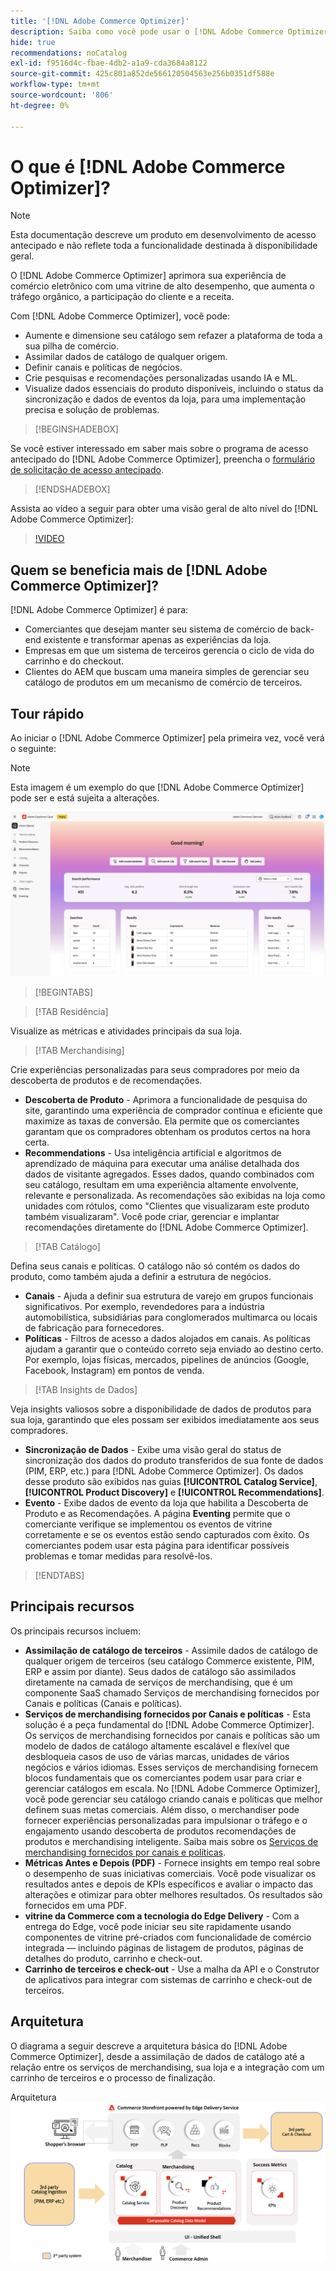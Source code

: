 ```yaml
---
title: '[!DNL Adobe Commerce Optimizer]'
description: Saiba como você pode usar o [!DNL Adobe Commerce Optimizer] para fornecer uma vitrine rápida e eficiente com um catálogo escalável que permite otimizar seu back-end de comércio eletrônico existente, aumentando o tráfego e aumentando o engajamento e a conversão.
hide: true
recommendations: noCatalog
exl-id: f9516d4c-fbae-4db2-a1a9-cda3684a8122
source-git-commit: 425c801a852de566120504563e256b0351df588e
workflow-type: tm+mt
source-wordcount: '806'
ht-degree: 0%

---
```


# O que é [!DNL Adobe Commerce Optimizer]?

>[!NOTE]
>
>Esta documentação descreve um produto em desenvolvimento de acesso antecipado e não reflete toda a funcionalidade destinada à disponibilidade geral.

O [!DNL Adobe Commerce Optimizer] aprimora sua experiência de comércio eletrônico com uma vitrine de alto desempenho, que aumenta o tráfego orgânico, a participação do cliente e a receita.

Com [!DNL Adobe Commerce Optimizer], você pode:

- Aumente e dimensione seu catálogo sem refazer a plataforma de toda a sua pilha de comércio.
- Assimilar dados de catálogo de qualquer origem.
- Definir canais e políticas de negócios.
- Crie pesquisas e recomendações personalizadas usando IA e ML.
- Visualize dados essenciais do produto disponíveis, incluindo o status da sincronização e dados de eventos da loja, para uma implementação precisa e solução de problemas.

>[!BEGINSHADEBOX]

Se você estiver interessado em saber mais sobre o programa de acesso antecipado do [!DNL Adobe Commerce Optimizer], preencha o [formulário de solicitação de acesso antecipado](https://forms.office.com/Pages/ResponsePage.aspx?id=Wht7-jR7h0OUrtLBeN7O4WOxhjY2doZPikS2hIbfmL5UMlhTMTYzVDhPQVFNTUFYUjJHNlRKTE5TWS4u).

>[!ENDSHADEBOX]

Assista ao vídeo a seguir para obter uma visão geral de alto nível do [!DNL Adobe Commerce Optimizer]:

>[!VIDEO](https://video.tv.adobe.com/v/3450226)

## Quem se beneficia mais de [!DNL Adobe Commerce Optimizer]?

[!DNL Adobe Commerce Optimizer] é para:

- Comerciantes que desejam manter seu sistema de comércio de back-end existente e transformar apenas as experiências da loja.
- Empresas em que um sistema de terceiros gerencia o ciclo de vida do carrinho e do checkout.
- Clientes do AEM que buscam uma maneira simples de gerenciar seu catálogo de produtos em um mecanismo de comércio de terceiros.

## Tour rápido

Ao iniciar o [!DNL Adobe Commerce Optimizer] pela primeira vez, você verá o seguinte:

>[!NOTE]
>
>Esta imagem é um exemplo do que [!DNL Adobe Commerce Optimizer] pode ser e está sujeita a alterações.

![[!DNL Adobe Commerce Optimizer] UI](./assets/user-interface.png)

>[!BEGINTABS]

>[!TAB Residência]

Visualize as métricas e atividades principais da sua loja.

>[!TAB Merchandising]

Crie experiências personalizadas para seus compradores por meio da descoberta de produtos e de recomendações.

- **Descoberta de Produto** - Aprimora a funcionalidade de pesquisa do site, garantindo uma experiência de comprador contínua e eficiente que maximize as taxas de conversão. Ela permite que os comerciantes garantam que os compradores obtenham os produtos certos na hora certa.
- **Recommendations** - Usa inteligência artificial e algoritmos de aprendizado de máquina para executar uma análise detalhada dos dados de visitante agregados. Esses dados, quando combinados com seu catálogo, resultam em uma experiência altamente envolvente, relevante e personalizada. As recomendações são exibidas na loja como unidades com rótulos, como &quot;Clientes que visualizaram este produto também visualizaram&quot;. Você pode criar, gerenciar e implantar recomendações diretamente do [!DNL Adobe Commerce Optimizer].

>[!TAB Catálogo]

Defina seus canais e políticas. O catálogo não só contém os dados do produto, como também ajuda a definir a estrutura de negócios.

- **Canais** - Ajuda a definir sua estrutura de varejo em grupos funcionais significativos. Por exemplo, revendedores para a indústria automobilística, subsidiárias para conglomerados multimarca ou locais de fabricação para fornecedores.
- **Políticas** - Filtros de acesso a dados alojados em canais. As políticas ajudam a garantir que o conteúdo correto seja enviado ao destino certo. Por exemplo, lojas físicas, mercados, pipelines de anúncios (Google, Facebook, Instagram) em pontos de venda.

>[!TAB Insights de Dados]

Veja insights valiosos sobre a disponibilidade de dados de produtos para sua loja, garantindo que eles possam ser exibidos imediatamente aos seus compradores.

- **Sincronização de Dados** - Exibe uma visão geral do status de sincronização dos dados do produto transferidos de sua fonte de dados (PIM, ERP, etc.) para [!DNL Adobe Commerce Optimizer]. Os dados desse produto são exibidos nas guias **[!UICONTROL Catalog Service]**, **[!UICONTROL Product Discovery]** e **[!UICONTROL Recommendations]**.
- **Evento** - Exibe dados de evento da loja que habilita a Descoberta de Produto e as Recomendações. A página **Eventing** permite que o comerciante verifique se implementou os eventos de vitrine corretamente e se os eventos estão sendo capturados com êxito. Os comerciantes podem usar esta página para identificar possíveis problemas e tomar medidas para resolvê-los.

>[!ENDTABS]

## Principais recursos

Os principais recursos incluem:

- **Assimilação de catálogo de terceiros** - Assimile dados de catálogo de qualquer origem de terceiros (seu catálogo Commerce existente, PIM, ERP e assim por diante). Seus dados de catálogo são assimilados diretamente na camada de serviços de merchandising, que é um componente SaaS chamado Serviços de merchandising fornecidos por Canais e políticas (Canais e políticas).
- **Serviços de merchandising fornecidos por Canais e políticas** - Esta solução é a peça fundamental do [!DNL Adobe Commerce Optimizer]. Os serviços de merchandising fornecidos por canais e políticas são um modelo de dados de catálogo altamente escalável e flexível que desbloqueia casos de uso de várias marcas, unidades de vários negócios e vários idiomas. Esses serviços de merchandising fornecem blocos fundamentais que os comerciantes podem usar para criar e gerenciar catálogos em escala. No [!DNL Adobe Commerce Optimizer], você pode gerenciar seu catálogo criando canais e políticas que melhor definem suas metas comerciais. Além disso, o merchandiser pode fornecer experiências personalizadas para impulsionar o tráfego e o engajamento usando descoberta de produtos&#x200B; recomendações de produtos&#x200B; e merchandising inteligente. Saiba mais sobre os [Serviços de merchandising fornecidos por canais e políticas](./merchandising/overview.md).
- **Métricas Antes e Depois (PDF)** - Fornece insights em tempo real sobre o desempenho de suas iniciativas comerciais. Você pode visualizar os resultados antes e depois de KPIs específicos e avaliar o impacto das alterações e otimizar para obter melhores resultados. Os resultados são fornecidos em uma PDF.
- **vitrine da Commerce com a tecnologia do Edge Delivery** - Com a entrega do Edge, você pode iniciar seu site rapidamente usando componentes de vitrine pré-criados com funcionalidade de comércio integrada — incluindo páginas de listagem de produtos, páginas de detalhes do produto, carrinho e check-out.
- **Carrinho de terceiros e check-out** - Use a malha da API e o Construtor de aplicativos para integrar com sistemas de carrinho e check-out de terceiros.

## Arquitetura

O diagrama a seguir descreve a arquitetura básica do [!DNL Adobe Commerce Optimizer], desde a assimilação de dados de catálogo até a relação entre os serviços de merchandising, sua loja e a integração com um carrinho de terceiros e o processo de finalização.

Arquitetura ![[!DNL Adobe Commerce Optimizer]](./assets/architecture.png)
